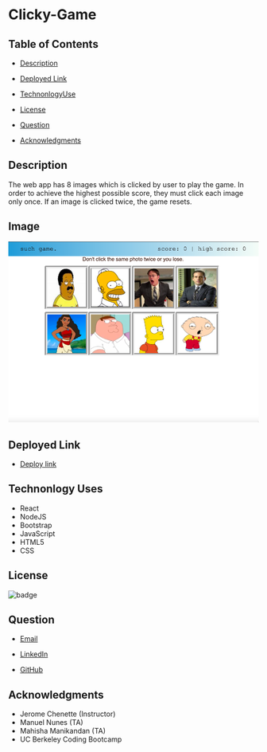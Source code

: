# Clicky-Game

## Table of Contents

- [Description](#description)

- [Deployed Link](#deployed-link)

- [TechnonlogyUse](#Technonlogy-Use)

- [License](#License)

- [Question](#Question)

- [Acknowledgments](#Acknowledgments)

## Description

The web app has 8 images which is clicked by user to play the game. In order to achieve the highest possible score, they must click each image only once. If an image is clicked twice, the game resets.

## Image

![image](./Clickygame/src/Scrclickygamepic.png)

## Deployed Link

- [Deploy link](https://abuyem1.github.io/Clickygame/)

## Technonlogy Uses

- React
- NodeJS
- Bootstrap
- JavaScript
- HTML5
- CSS

## License

![badge](https://shields.io/badge/license-MIT-green)

## Question

- [Email](abuye20@yahoo.com)

- [LinkedIn](https://www.linkedin.com/in/abuye-mamuye-5a49921b0/)

- [GitHub](https://github.com/AbuyeM1)

## Acknowledgments

- Jerome Chenette (Instructor)
- Manuel Nunes (TA)
- Mahisha Manikandan (TA)
- UC Berkeley Coding Bootcamp
